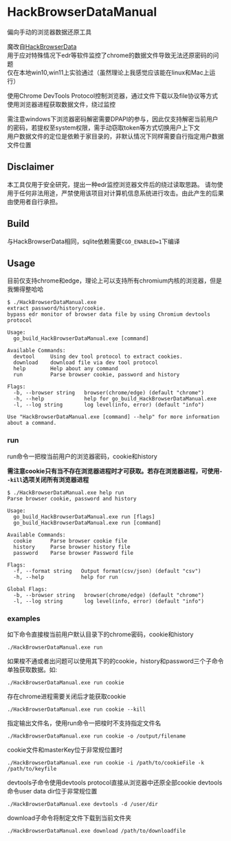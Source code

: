 # HackBrowserDataManual
偏向手动的浏览器数据还原工具

魔改自[HackBrowserData](https://github.com/moonD4rk/HackBrowserData)  
用于应对特殊情况下edr等软件监控了chrome的数据文件导致无法还原密码的问题  
仅在本地win10,win11上实验通过（虽然理论上我感觉应该能在linux和Mac上运行）  

使用Chrome DevTools Protocol控制浏览器，通过文件下载以及file协议等方式使用浏览器进程获取数据文件，绕过监控

需注意windows下浏览器密码解密需要DPAPI的参与，因此仅支持解密当前用户的密码，若提权至system权限，需手动窃取token等方式切换用户上下文  
用户数据文件的定位是依赖于家目录的，非默认情况下同样需要自行指定用户数据文件位置

## Disclaimer
本工具仅用于安全研究，提出一种edr监控浏览器文件后的绕过读取思路。 请勿使用于任何非法用途，严禁使用该项目对计算机信息系统进行攻击。由此产生的后果由使用者自行承担。



## Build
与HackBrowserData相同，sqlite依赖需要`CGO_ENABLED=1`下编译

## Usage
目前仅支持chrome和edge，理论上可以支持所有chromium内核的浏览器，但是我懒得整哈哈
```shell
$ ./HackBrowserDataManual.exe
extract password/history/cookie.
bypass edr monitor of browser data file by using Chromium devtools protocol

Usage:
  go_build_HackBrowserDataManual.exe [command]

Available Commands:
  devtool     Using dev tool protocol to extract cookies.
  download    download file via dev tool protocol
  help        Help about any command
  run         Parse browser cookie, password and history

Flags:
  -b, --browser string   browser(chrome/edge) (default "chrome")
  -h, --help             help for go_build_HackBrowserDataManual.exe
  -l, --log string       log level(info, error) (default "info")

Use "HackBrowserDataManual.exe [command] --help" for more information about a command.
```

### run
run命令一把梭当前用户的浏览器密码，cookie和history

**需注意cookie只有当不存在浏览器进程时才可获取。若存在浏览器进程，可使用`--kill`选项关闭所有浏览器进程**
```shell
$ ./HackBrowserDataManual.exe help run
Parse browser cookie, password and history

Usage:
  go_build_HackBrowserDataManual.exe run [flags]
  go_build_HackBrowserDataManual.exe run [command]

Available Commands:
  cookie      Parse browser cookie file
  history     Parse browser history file
  password    Parse browser Password file

Flags:
  -f, --format string   Output format(csv/json) (default "csv")
  -h, --help            help for run

Global Flags:
  -b, --browser string   browser(chrome/edge) (default "chrome")
  -l, --log string       log level(info, error) (default "info")
```

### examples
如下命令直接梭当前用户默认目录下的chrome密码，cookie和history
```shell
./HackBrowserDataManual.exe run
```

如果梭不通或者出问题可以使用其下的的cookie，history和password三个子命令单独获取数据。如:
```shell
./HackBrowserDataManual.exe run cookie
```

存在chrome进程需要关闭后才能获取cookie
```shell
./HackBrowserDataManual.exe run cookie --kill
```

指定输出文件名，使用run命令一把梭时不支持指定文件名
```shell
./HackBrowserDataManual.exe run cookie -o /output/filename
```

cookie文件和masterKey位于非常规位置时
```shell
./HackBrowserDataManual.exe run cookie -i /path/to/cookieFile -k /path/to/keyfile
```

devtools子命令使用devtools protocol直接从浏览器中还原全部cookie
devtools命令user data dir位于非常规位置
```shell
./HackBrowserDataManual.exe devtools -d /user/dir
```

download子命令将制定文件下载到当前文件夹
```shell
./HackBrowserDataManual.exe download /path/to/downloadfile
```